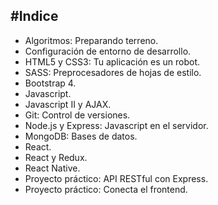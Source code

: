 #Indice
---
* Algoritmos: Preparando terreno.
* Configuración de entorno de desarrollo.
* HTML5 y CSS3: Tu aplicación es un robot.
* SASS: Preprocesadores de hojas de estilo.
* Bootstrap 4.
* Javascript.
* Javascript II y AJAX.
* Git: Control de versiones.
* Node.js y Express: Javascript en el servidor.
* MongoDB: Bases de datos.
* React.
* React y Redux.
* React Native.
* Proyecto práctico: API RESTful con Express.
* Proyecto práctico: Conecta el frontend.
